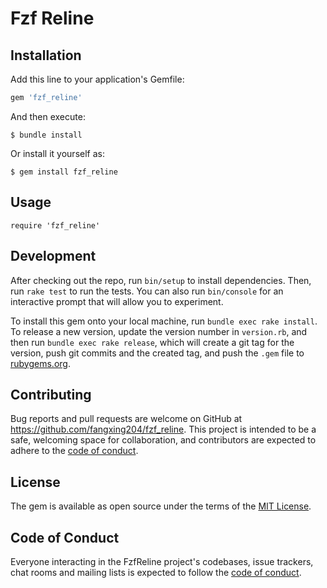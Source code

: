 # Fzf Reline

## Installation

Add this line to your application's Gemfile:

```ruby
gem 'fzf_reline'
```

And then execute:

    $ bundle install

Or install it yourself as:

    $ gem install fzf_reline

## Usage

```
require 'fzf_reline'
```

## Development

After checking out the repo, run `bin/setup` to install dependencies. Then, run `rake test` to run the tests. You can also run `bin/console` for an interactive prompt that will allow you to experiment.

To install this gem onto your local machine, run `bundle exec rake install`. To release a new version, update the version number in `version.rb`, and then run `bundle exec rake release`, which will create a git tag for the version, push git commits and the created tag, and push the `.gem` file to [rubygems.org](https://rubygems.org).

## Contributing

Bug reports and pull requests are welcome on GitHub at https://github.com/fangxing204/fzf_reline. This project is intended to be a safe, welcoming space for collaboration, and contributors are expected to adhere to the [code of conduct](https://github.com/fangxing204/fzf_reline/blob/master/CODE_OF_CONDUCT.md).

## License

The gem is available as open source under the terms of the [MIT License](https://opensource.org/licenses/MIT).

## Code of Conduct

Everyone interacting in the FzfReline project's codebases, issue trackers, chat rooms and mailing lists is expected to follow the [code of conduct](https://github.com/fangxing204/fzf_reline/blob/master/CODE_OF_CONDUCT.md).
